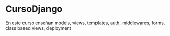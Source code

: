 # CursoDjango
En este curso enseñan models, views, templates, auth, middlewares, forms, class based views, deployment
